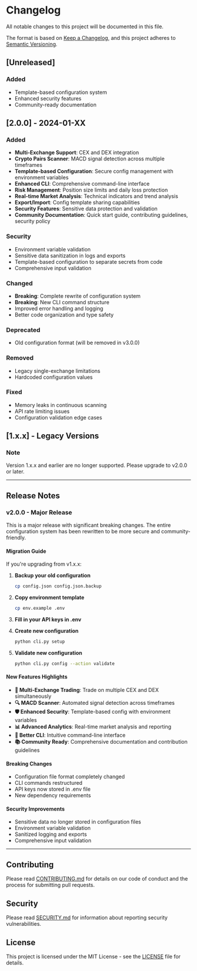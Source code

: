 # Changelog

All notable changes to this project will be documented in this file.

The format is based on [Keep a Changelog](https://keepachangelog.com/en/1.0.0/),
and this project adheres to [Semantic Versioning](https://semver.org/spec/v2.0.0.html).

## [Unreleased]

### Added
- Template-based configuration system
- Enhanced security features
- Community-ready documentation

## [2.0.0] - 2024-01-XX

### Added
- **Multi-Exchange Support**: CEX and DEX integration
- **Crypto Pairs Scanner**: MACD signal detection across multiple timeframes
- **Template-based Configuration**: Secure config management with environment variables
- **Enhanced CLI**: Comprehensive command-line interface
- **Risk Management**: Position size limits and daily loss protection
- **Real-time Market Analysis**: Technical indicators and trend analysis
- **Export/Import**: Config template sharing capabilities
- **Security Features**: Sensitive data protection and validation
- **Community Documentation**: Quick start guide, contributing guidelines, security policy

### Security
- Environment variable validation
- Sensitive data sanitization in logs and exports
- Template-based configuration to separate secrets from code
- Comprehensive input validation

### Changed
- **Breaking**: Complete rewrite of configuration system
- **Breaking**: New CLI command structure
- Improved error handling and logging
- Better code organization and type safety

### Deprecated
- Old configuration format (will be removed in v3.0.0)

### Removed
- Legacy single-exchange limitations
- Hardcoded configuration values

### Fixed
- Memory leaks in continuous scanning
- API rate limiting issues
- Configuration validation edge cases

## [1.x.x] - Legacy Versions

### Note
Version 1.x.x and earlier are no longer supported. Please upgrade to v2.0.0 or later.

---

## Release Notes

### v2.0.0 - Major Release

This is a major release with significant breaking changes. The entire configuration system has been rewritten to be more secure and community-friendly.

#### Migration Guide

If you're upgrading from v1.x.x:

1. **Backup your old configuration**
   ```bash
   cp config.json config.json.backup
   ```

2. **Copy environment template**
   ```bash
   cp env.example .env
   ```

3. **Fill in your API keys in .env**

4. **Create new configuration**
   ```bash
   python cli.py setup
   ```

5. **Validate new configuration**
   ```bash
   python cli.py config --action validate
   ```

#### New Features Highlights

- **🏢 Multi-Exchange Trading**: Trade on multiple CEX and DEX simultaneously
- **🔍 MACD Scanner**: Automated signal detection across timeframes
- **🛡️ Enhanced Security**: Template-based config with environment variables
- **📊 Advanced Analytics**: Real-time market analysis and reporting
- **🔧 Better CLI**: Intuitive command-line interface
- **📚 Community Ready**: Comprehensive documentation and contribution guidelines

#### Breaking Changes

- Configuration file format completely changed
- CLI commands restructured
- API keys now stored in .env file
- New dependency requirements

#### Security Improvements

- Sensitive data no longer stored in configuration files
- Environment variable validation
- Sanitized logging and exports
- Comprehensive input validation

---

## Contributing

Please read [CONTRIBUTING.md](CONTRIBUTING.md) for details on our code of conduct and the process for submitting pull requests.

## Security

Please read [SECURITY.md](SECURITY.md) for information about reporting security vulnerabilities.

## License

This project is licensed under the MIT License - see the [LICENSE](LICENSE) file for details. 